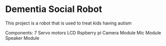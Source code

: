 # Dementia Social Robot
This project is a robot that is used to treat kids having autism

Components:
7 Servo motors
LCD 
Rspberry pi 
Camera Module
Mic Module
Speaker Module
